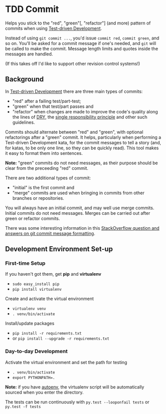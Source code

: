 TDD Commit
===========

Helps you stick to the "red", "green"\[, "refactor"\] (and more) pattern of commits when using [Test-driven Development](http://en.wikipedia.org/wiki/Test-driven_development).

Instead of using `git commit ...`, you'd issue `commit red`, `commit green`, and so on.  You'll be asked for a commit message if one's needed, and `git` will be called to make the commit.  Message length limits and quotes inside the messages are handled.

(If this takes off I'd like to support other revision control systems!)

Background
-----------

In [Test-driven Development](http://en.wikipedia.org/wiki/Test-driven_development) there are three main types of commits:

 * "red" after a failing test/part-test;
 * "green" when that test/part passes and
 * "refactor" when changes are made to improve the code's quality along the lines of [DRY](http://en.wikipedia.org/wiki/Don't_repeat_yourself), the [single responsibility principle](http://en.wikipedia.org/wiki/Single_responsibility_principle) and other such guidelines.

Commits should alternate between "red" and "green", with optional refactorings after a "green" commit.  It helps, particularly when performing a Test-driven Development kata, for the commit messages to tell a story (and, for katas, to be only one line, so they can be quickly read). This tool makes it easy to format them into sentences.

**Note:** "green" commits do not need messages, as their purpose should be clear from the preceeding "red" commit.

There are two additional types of commit:

 * "initial" is the first commit and
 * "merge" commits are used when bringing in commits from other branches or repositories.

You will always have an initial commit, and may well use merge commits.  Initial commits do not need messages.  Merges can be carried out after green or refactor commits.

There was some interesting information in this [StackOverflow question and answers on git commit message formatting](http://stackoverflow.com/questions/2290016/git-commit-messages-50-72-formatting).

Development Environment Set-up
-------------------------------

### First-time Setup

If you haven't got them, get **pip** and **virtualenv**
 * `sudo easy_install pip`
 * `pip install virtualenv`

Create and activate the virtual environment
 * `virtualenv venv`
 * `. venv/bin/activate`

Install/update packages
 * `pip install -r requirements.txt`
 * or `pip install --upgrade -r requirements.txt`

### Day-to-day Development

Activate the virtual environment and set the path for testing
 * `. venv/bin/activate`
 * `export PYTHONPATH=.`

**Note:** if you have [autoenv](https://github.com/kennethreitz/autoenv), the virtualenv script will be automatically sourced when you enter the directory.

The tests can be run continuously with `py.test --looponfail tests` or `py.test -f tests`

